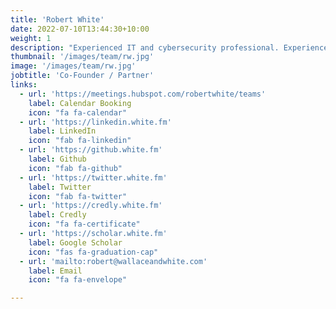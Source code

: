 ```yaml
---
title: 'Robert White'
date: 2022-07-10T13:44:30+10:00
weight: 1
description: "Experienced IT and cybersecurity professional. Experience working with some of the world's most demanding IT environments, including Fortune 100 / Global 2000 companies and the United States military and Department of Defense, offering world-class endpoint management and cybersecurity solutions. Skilled in ensuring organizations can make confident and data-driven decisions, operate efficiently, and remain resilient against disruption."
thumbnail: '/images/team/rw.jpg'
image: '/images/team/rw.jpg'
jobtitle: 'Co-Founder / Partner'
links:
  - url: 'https://meetings.hubspot.com/robertwhite/teams'
    label: Calendar Booking
    icon: "fa fa-calendar"
  - url: 'https://linkedin.white.fm'
    label: LinkedIn
    icon: "fab fa-linkedin"
  - url: 'https://github.white.fm'
    label: Github
    icon: "fab fa-github"
  - url: 'https://twitter.white.fm'
    label: Twitter
    icon: "fab fa-twitter"
  - url: 'https://credly.white.fm'
    label: Credly
    icon: "fa fa-certificate"
  - url: 'https://scholar.white.fm'
    label: Google Scholar
    icon: "fas fa-graduation-cap"
  - url: 'mailto:robert@wallaceandwhite.com'
    label: Email
    icon: "fa fa-envelope"

---
```


